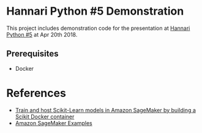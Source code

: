 # Hannari Python #5 Demonstration

This project includes demonstration code for the presentation at [Hannari Python #5](https://hannari-python.connpass.com/event/82672/) at Apr 20th 2018.

## Prerequisites

* Docker



# References

* [Train and host Scikit-Learn models in Amazon SageMaker by building a Scikit Docker container](https://aws.amazon.com/jp/blogs/machine-learning/train-and-host-scikit-learn-models-in-amazon-sagemaker-by-building-a-scikit-docker-container/)
* [Amazon SageMaker Examples](https://github.com/awslabs/amazon-sagemaker-examples)
